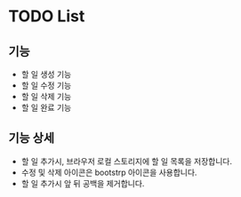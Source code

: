 # TODO List

## 기능

- 할 일 생성 기능
- 할 일 수정 기능
- 할 일 삭제 기능
- 할 일 완료 기능

## 기능 상세

- 할 일 추가시, 브라우저 로컬 스토리지에 할 일 목록을 저장합니다.
- 수정 및 삭제 아이콘은 bootstrp 아이콘을 사용합니다.
- 할 일 추가시 앞 뒤 공백을 제거합니다.

